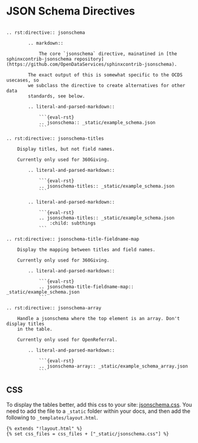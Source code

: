 # JSON Schema Directives

`````{eval-rst}

.. rst:directive:: jsonschema
        
        .. markdown::

            The core `jsonschema` directive, mainatined in [the sphinxcontrib-jsonschema repository](https://github.com/OpenDataServices/sphinxcontrib-jsonschema).

        The exact output of this is somewhat specific to the OCDS usecases, so
        we subclass the directive to create alternatives for other data
        standards, see below.

        .. literal-and-parsed-markdown::
            
            ```{eval-rst}
            .. jsonschema:: _static/example_schema.json
            ```

.. rst:directive:: jsonschema-titles

    Display titles, but not field names.
        
    Currently only used for 360Giving.

        .. literal-and-parsed-markdown::
            
            ```{eval-rst}
            .. jsonschema-titles:: _static/example_schema.json
            ```

        .. literal-and-parsed-markdown::
            
            ```{eval-rst}
            .. jsonschema-titles:: _static/example_schema.json
                :child: subthings
            ```

.. rst:directive:: jsonschema-title-fieldname-map

    Display the mapping between titles and field names.
        
    Currently only used for 360Giving.
  
        .. literal-and-parsed-markdown::
            
            ```{eval-rst}
            .. jsonschema-title-fieldname-map:: _static/example_schema.json
            ```

.. rst:directive:: jsonschema-array

    Handle a jsonschema where the top element is an array. Don't display titles
    in the table.
        
    Currently only used for OpenReferral.
  
        .. literal-and-parsed-markdown::
            
            ```{eval-rst}
            .. jsonschema-array:: _static/example_schema_array.json
            ```

`````

## CSS

To display the tables better, add this css to your site: [jsonschema.css](https://github.com/OpenDataServices/sphinxcontrib-opendataservices/blob/master/docs/_static/jsonschema.css). You need to add the file to a `_static` folder within your docs, and then add the following to `_templates/layout.html`.

```
{% extends "!layout.html" %}
{% set css_files = css_files + ["_static/jsonschema.css"] %}
```
